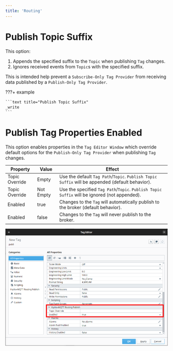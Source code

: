 ```yaml
---
title: 'Routing'
---
```



# Publish Topic Suffix

This option:

1. Appends the specified suffix to the `Topic` when publishing `Tag` changes.
2. Ignores received events from `Topic`s with the specified suffix.

This is intended help prevent a `Subscribe-Only Tag Provider` from receiving data published by a `Publish-Only Tag Provider`.

???+ example

	```text title="Publish Topic Suffix"
	_write
	```

# Publish Tag Properties Enabled

This option enables properties in the `Tag Editor Window` which override default options for the `Publish-Only Tag Provider` when publishing `Tag` changes.

| Property       | Value     | Effect                                                                                          |
|----------------|-----------|-------------------------------------------------------------------------------------------------|
| Topic Override | Empty     | Use the default `Tag Path`/`Topic`. `Publish Topic Suffix` will be appended (default behavior). |
| Topic Override | Not Empty | Use the specified `Tag Path`/`Topic`. `Publish Topic Suffix` will be ignored (not appended).    |
| Enabled        | true      | Changes to the `Tag` will automatically publish to the broker (default behavior).               |
| Enabled        | false     | Changes to the `Tag` will never publish to the broker.                                          |

![Image](tageditor1.png)

